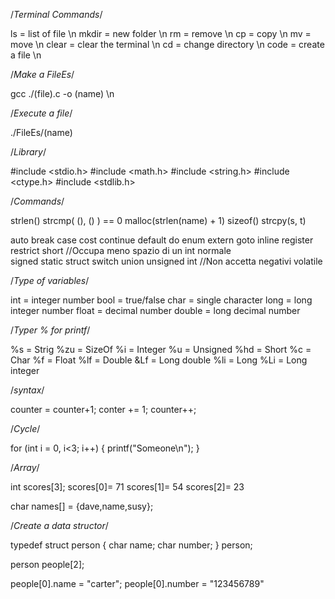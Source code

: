 /*Terminal Commands*/                                            

ls      =   list of file \n
mkdir   =   new folder   \n
rm      =   remove   \n
cp      =   copy  \n
mv      =   move \n
clear   =   clear the terminal \n
cd      =   change directory \n
code    =   create a file \n

/*Make a FileEs*/

gcc ./(file).c -o (name) \n 

/*Execute a file*/

./FileEs/(name)

/*Library*/

#include <stdio.h>
#include <math.h>
#include <string.h>
#include <ctype.h>
#include <stdlib.h> 

/*Commands*/

strlen()
strcmp( (), () ) == 0 
malloc(strlen(name) + 1)
sizeof()
strcpy(s, t)

auto
break
case
cost
continue
default
do
enum
extern
goto
inline
register
restrict
short                //Occupa meno spazio di un int normale               
signed
static
struct
switch
union
unsigned int          //Non accetta negativi 
volatile


/*Type of variables*/

int     =   integer number
bool    =   true/false
char    =   single character
long    =   long integer number
float   =   decimal number
double  =   long decimal number

/*Typer % for printf*/

%s   =      Strig
%zu  =      SizeOf
%i   =      Integer
%u   =      Unsigned
%hd  =      Short
%c   =      Char
%f   =      Float
%lf  =      Double
&Lf  =      Long double
%li  =      Long
%Li  =      Long integer

/*syntax*/

counter = counter+1;
conter += 1;
counter++;

/*Cycle*/

for (int i = 0, i<3; i++) 
{
    printf("Someone\n");
}

/*Array*/

int scores[3];
scores[0]= 71
scores[1]= 54
scores[2]= 23

char names[] = {dave,name,susy};

/*Create a data structor*/

typedef struct person
{
    char name;
    char number;
}
person;

person people[2];

people[0].name = "carter";
people[0].number = "123456789"
